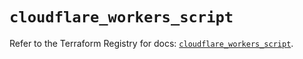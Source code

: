 # `cloudflare_workers_script`

Refer to the Terraform Registry for docs: [`cloudflare_workers_script`](https://registry.terraform.io/providers/cloudflare/cloudflare/4.52.0/docs/resources/workers_script).
